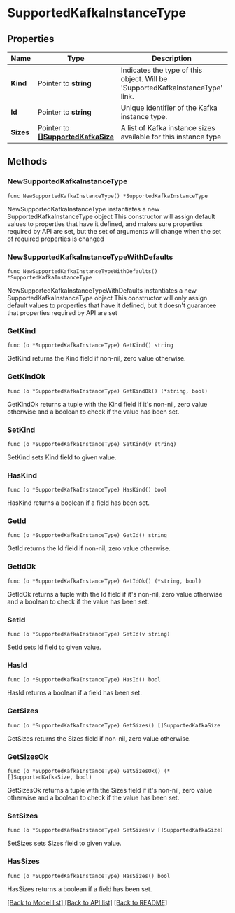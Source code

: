 # SupportedKafkaInstanceType

## Properties

Name | Type | Description | Notes
------------ | ------------- | ------------- | -------------
**Kind** | Pointer to **string** | Indicates the type of this object. Will be &#39;SupportedKafkaInstanceType&#39; link. | [optional] 
**Id** | Pointer to **string** | Unique identifier of the Kafka instance type. | [optional] 
**Sizes** | Pointer to [**[]SupportedKafkaSize**](SupportedKafkaSize.md) |  A list of Kafka instance sizes available for this instance type | [optional] 


## Methods

### NewSupportedKafkaInstanceType

`func NewSupportedKafkaInstanceType() *SupportedKafkaInstanceType`

NewSupportedKafkaInstanceType instantiates a new SupportedKafkaInstanceType object
This constructor will assign default values to properties that have it defined,
and makes sure properties required by API are set, but the set of arguments
will change when the set of required properties is changed

### NewSupportedKafkaInstanceTypeWithDefaults

`func NewSupportedKafkaInstanceTypeWithDefaults() *SupportedKafkaInstanceType`

NewSupportedKafkaInstanceTypeWithDefaults instantiates a new SupportedKafkaInstanceType object
This constructor will only assign default values to properties that have it defined,
but it doesn't guarantee that properties required by API are set


### GetKind

`func (o *SupportedKafkaInstanceType) GetKind() string`

GetKind returns the Kind field if non-nil, zero value otherwise.

### GetKindOk

`func (o *SupportedKafkaInstanceType) GetKindOk() (*string, bool)`

GetKindOk returns a tuple with the Kind field if it's non-nil, zero value otherwise
and a boolean to check if the value has been set.

### SetKind

`func (o *SupportedKafkaInstanceType) SetKind(v string)`

SetKind sets Kind field to given value.

### HasKind

`func (o *SupportedKafkaInstanceType) HasKind() bool`

HasKind returns a boolean if a field has been set.


### GetId

`func (o *SupportedKafkaInstanceType) GetId() string`

GetId returns the Id field if non-nil, zero value otherwise.

### GetIdOk

`func (o *SupportedKafkaInstanceType) GetIdOk() (*string, bool)`

GetIdOk returns a tuple with the Id field if it's non-nil, zero value otherwise
and a boolean to check if the value has been set.

### SetId

`func (o *SupportedKafkaInstanceType) SetId(v string)`

SetId sets Id field to given value.

### HasId

`func (o *SupportedKafkaInstanceType) HasId() bool`

HasId returns a boolean if a field has been set.


### GetSizes

`func (o *SupportedKafkaInstanceType) GetSizes() []SupportedKafkaSize`

GetSizes returns the Sizes field if non-nil, zero value otherwise.

### GetSizesOk

`func (o *SupportedKafkaInstanceType) GetSizesOk() (*[]SupportedKafkaSize, bool)`

GetSizesOk returns a tuple with the Sizes field if it's non-nil, zero value otherwise
and a boolean to check if the value has been set.

### SetSizes

`func (o *SupportedKafkaInstanceType) SetSizes(v []SupportedKafkaSize)`

SetSizes sets Sizes field to given value.

### HasSizes

`func (o *SupportedKafkaInstanceType) HasSizes() bool`

HasSizes returns a boolean if a field has been set.



[[Back to Model list]](../README.md#documentation-for-models) [[Back to API list]](../README.md#documentation-for-api-endpoints) [[Back to README]](../README.md)

